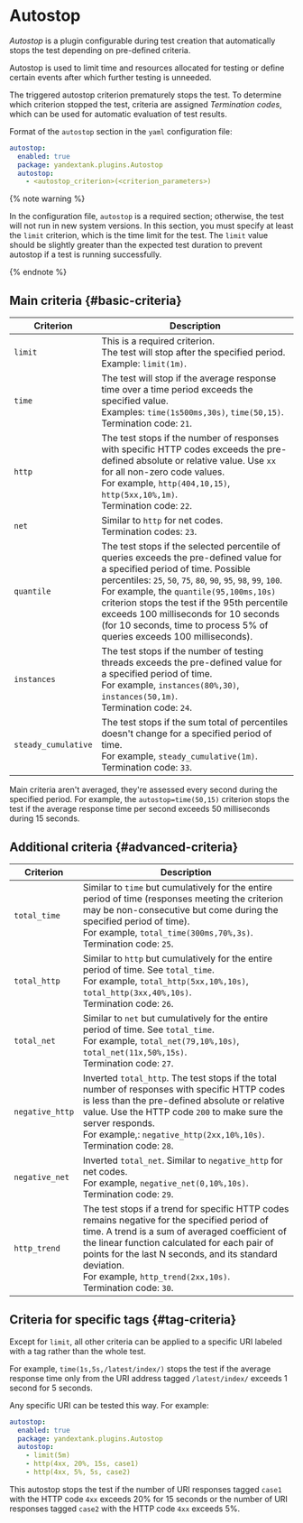 # Autostop

_Autostop_ is a plugin configurable during test creation that automatically stops the test depending on pre-defined criteria.

Autostop is used to limit time and resources allocated for testing or define certain events after which further testing is unneeded.

The triggered autostop criterion prematurely stops the test. To determine which criterion stopped the test, criteria are assigned _Termination codes_, which can be used for automatic evaluation of test results.

Format of the `autostop` section in the `yaml` configuration file:

```yaml
autostop:
  enabled: true
  package: yandextank.plugins.Autostop
  autostop:
    - <autostop_criterion>(<criterion_parameters>)
```

{% note warning %}

In the configuration file, `autostop` is a required section; otherwise, the test will not run in new system versions.
In this section, you must specify at least the `limit` criterion, which is the time limit for the test.
The `limit` value should be slightly greater than the expected test duration to prevent autostop if a test is running successfully.

{% endnote %}

## Main criteria {#basic-criteria}

| Criterion | Description |
----- | -----
| `limit` | This is a required criterion.</br>The test will stop after the specified period.</br>Example: `limit(1m)`. |
| `time` | The test will stop if the average response time over a time period exceeds the specified value.</br>Examples: `time(1s500ms,30s)`, `time(50,15)`.</br>Termination code: `21`. |
| `http` | The test stops if the number of responses with specific HTTP codes exceeds the pre-defined absolute or relative value. Use `xx` for all non-zero code values.</br>For example, `http(404,10,15)`, `http(5xx,10%,1m)`.</br>Termination code: `22`. |
| `net` | Similar to `http` for net codes.</br>Termination codes: `23`. |
| `quantile` | The test stops if the selected percentile of queries exceeds the pre-defined value for a specified period of time. Possible percentiles: `25`, `50`, `75`, `80`, `90`, `95`, `98`, `99`, `100`.</br>For example, the `quantile(95,100ms,10s)` criterion stops the test if the 95th percentile exceeds 100 milliseconds for 10 seconds (for 10 seconds, time to process 5% of queries exceeds 100 milliseconds). |
| `instances` | The test stops if the number of testing threads exceeds the pre-defined value for a specified period of time.</br>For example, `instances(80%,30)`, `instances(50,1m)`.</br>Termination code: `24`. |
| `steady_cumulative` | The test stops if the sum total of percentiles doesn't change for a specified period of time.</br>For example, `steady_cumulative(1m)`.</br>Termination code: `33`. |

Main criteria aren't averaged, they're assessed every second during the specified period. For example, the `autostop=time(50,15)` criterion stops the test if the average response time per second exceeds 50 milliseconds during 15 seconds.

## Additional criteria {#advanced-criteria}

| Criterion | Description |
----- | -----
| `total_time` | Similar to `time` but cumulatively for the entire period of time (responses meeting the criterion may be non-consecutive but come during the specified period of time).</br>For example, `total_time(300ms,70%,3s)`.</br>Termination code: `25`. |
| `total_http` | Similar to `http` but cumulatively for the entire period of time. See `total_time`.</br>For example, `total_http(5xx,10%,10s)`, `total_http(3xx,40%,10s)`.</br>Termination code: `26`. |
| `total_net` | Similar to `net` but cumulatively for the entire period of time. See `total_time`.</br>For example, `total_net(79,10%,10s)`, `total_net(11x,50%,15s)`.</br>Termination code: `27`. |
| `negative_http` | Inverted `total_http`. The test stops if the total number of responses with specific HTTP codes is less than the pre-defined absolute or relative value. Use the HTTP code `200` to make sure the server responds.</br>For example,: `negative_http(2xx,10%,10s)`.</br>Termination code: `28`. |
| `negative_net` | Inverted `total_net`. Similar to `negative_http` for net codes.</br>For example, `negative_net(0,10%,10s)`.</br>Termination code: `29`. |
| `http_trend` | The test stops if a trend for specific HTTP codes remains negative for the specified period of time. A trend is a sum of averaged coefficient of the linear function calculated for each pair of points for the last N seconds, and its standard deviation.</br>For example, `http_trend(2xx,10s)`.</br>Termination code: `30`. |

## Criteria for specific tags {#tag-criteria}

Except for `limit`, all other criteria can be applied to a specific URI labeled with a tag rather than the whole test.

For example, `time(1s,5s,/latest/index/)` stops the test if the average response time only from the URI address tagged `/latest/index/` exceeds 1 second for 5 seconds.

Any specific URI can be tested this way. For example:

```yaml
autostop:
  enabled: true
  package: yandextank.plugins.Autostop
  autostop:
    - limit(5m)
    - http(4xx, 20%, 15s, case1)
    - http(4xx, 5%, 5s, case2)
```

This autostop stops the test if the number of URI responses tagged `case1` with the HTTP code `4xx` exceeds 20% for 15 seconds or the number of URI responses tagged `case2` with the HTTP code `4xx` exceeds 5%.